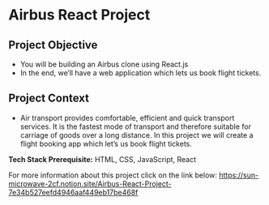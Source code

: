 # Airbus React Project

## Project Objective

- You will be building an Airbus clone using React.js
- In the end, we’ll have a web application which lets us book flight tickets.

## Project Context

- Air transport provides comfortable, efficient and quick transport services. It is the fastest mode of transport and therefore suitable for carriage of goods over a long distance. In this project we will create a flight booking app which let’s us book flight tickets.

**Tech Stack Prerequisite:** HTML, CSS, JavaScript, React

For more information about this project click on the link below:
  https://sun-microwave-2cf.notion.site/Airbus-React-Project-7e34b527eefd4946aaf449eb17be468f
